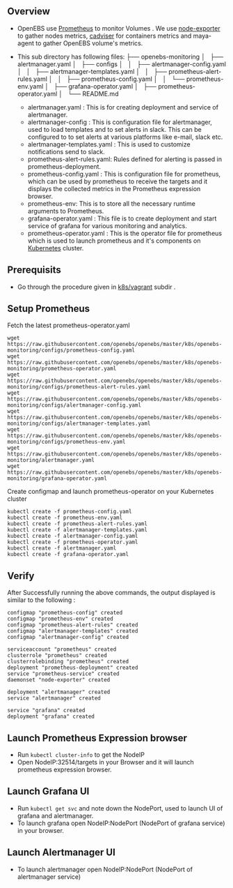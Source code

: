 ## Overview
* OpenEBS use [Prometheus](https://github.com/prometheus/prometheus) to  monitor Volumes . We use [node-exporter](https://github.com/prometheus/node_exporter) to gather nodes metrics, [cadviser](https://github.com/google/cadvisor) for containers metrics and maya-agent to gather OpenEBS volume's metrics. 
* This sub directory has following files:
├── openebs-monitoring
│   ├── alertmanager.yaml
│   ├── configs
│   │   ├── alertmanager-config.yaml
│   │   ├── alertmanager-templates.yaml
│   │   ├── prometheus-alert-rules.yaml
│   │   ├── prometheus-config.yaml
│   │   └── prometheus-env.yaml
│   ├── grafana-operator.yaml
│   ├── prometheus-operator.yaml
│   └── README.md

    * alertmanager.yaml : This is for creating deployment and service of alertmanager.
    * alertmanager-config : This is configuration file for alertmanager, used to load templates and to set alerts in slack. This can be configured to to set alerts at various platforms like e-mail, slack etc.
    * alertmanager-templates.yaml : This is used to customize notifications send to slack.
    * prometheus-alert-rules.yaml: Rules defined for alerting is passed  in prometheus-deployment.
    * prometheus-config.yaml :  This is  configuration file for prometheus, which can be used by prometheus to receive the targets and it displays the collected metrics in the Prometheus expression browser.
    * prometheus-env: This is to store all the necessary runtime arguments to Prometheus.
    * grafana-operator.yaml : This file is to create deployment and start service of grafana for various monitoring and analytics.
    * prometheus-operator.yaml : This is the operator file for prometheus which is used to launch prometheus and it's components on [Kubernetes](https://github.com/kubernetes/kubernetes) cluster.

## Prerequisits
* Go through the procedure given in [k8s/vagrant](https://github.com/openebs/openebs/tree/master/k8s/vagrant) subdir .

## Setup Prometheus

Fetch the latest prometheus-operator.yaml
```
wget https://raw.githubusercontent.com/openebs/openebs/master/k8s/openebs-monitoring/configs/prometheus-config.yaml
wget https://raw.githubusercontent.com/openebs/openebs/master/k8s/openebs-monitoring/prometheus-operator.yaml
wget https://raw.githubusercontent.com/openebs/openebs/master/k8s/openebs-monitoring/configs/prometheus-alert-rules.yaml
wget https://raw.githubusercontent.com/openebs/openebs/master/k8s/openebs-monitoring/configs/alertmanager-config.yaml
wget https://raw.githubusercontent.com/openebs/openebs/master/k8s/openebs-monitoring/configs/alertmanager-templates.yaml
wget https://raw.githubusercontent.com/openebs/openebs/master/k8s/openebs-monitoring/configs/prometheus-env.yaml
wget https://raw.githubusercontent.com/openebs/openebs/master/k8s/openebs-monitoring/alertmanager.yaml
wget https://raw.githubusercontent.com/openebs/openebs/master/k8s/openebs-monitoring/grafana-operator.yaml

```
Create configmap and launch prometheus-operator on your Kubernetes cluster
```
kubectl create -f prometheus-config.yaml
kubectl create -f prometheus-env.yaml
kubectl create -f prometheus-alert-rules.yaml
kubectl create -f alertmanager-templates.yaml
kubectl create -f alertmanager-config.yaml
kubectl create -f prometheus-operator.yaml
kubectl create -f alertmanager.yaml
kubectl create -f grafana-operator.yaml
```
## Verify
After Successfully running the above commands, the output displayed is similar to the following :
```
configmap "prometheus-config" created
configmap "prometheus-env" created
configmap "prometheus-alert-rules" created
configmap "alertmanager-templates" created
configmap "alertmanager-config" created

serviceaccount "prometheus" created
clusterrole "prometheus" created
clusterrolebinding "prometheus" created
deployment "prometheus-deployment" created
service "prometheus-service" created
daemonset "node-exporter" created

deployment "alertmanager" created
service "alertmanager" created

service "grafana" created
deployment "grafana" created
```
## Launch Prometheus Expression browser
* Run `kubectl cluster-info` to get the NodeIP
* Open NodeIP:32514/targets in your Browser  and it will launch prometheus expression browser.
## Launch Grafana UI
* Run `kubectl get svc` and note down the NodePort, used to launch UI of grafana and alertmanager.
* To launch grafana open NodeIP:NodePort  (NodePort of grafana service) in your browser.
## Launch Alertmanager UI
* To launch alertmanager open NodeIP:NodePort (NodePort of alertmanager service)
